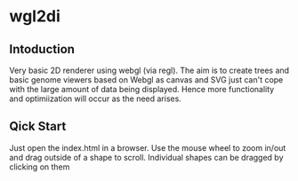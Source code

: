 # wgl2di

## Intoduction
Very basic 2D renderer using webgl (via regl). The aim is to create trees and basic genome viewers based on Webgl as canvas and SVG just can't cope with the large amount of data being displayed. Hence more functionality and optimiization will occur as the need arises.

## Qick Start
Just open the index.html in a browser. Use the mouse wheel to zoom in/out and drag outside of a shape to scroll. Individual shapes can be dragged by clicking on them
